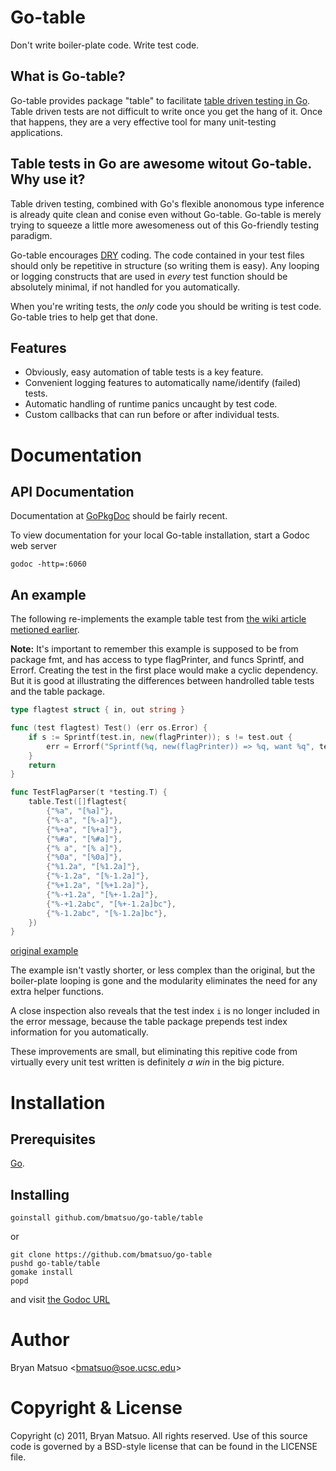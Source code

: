 [install go]: http://golang.org/install.html "Install Go"
[gopkgdoc]: http://gopkgdoc.appspot.com/pkg/github.com/bmatsuo/go-table/table "GoPkgDoc"
[the godoc url]: http://localhost:6060/pkg/github.com/bmatsuo/go-table/table/ "the Godoc URL"
[table driven testing in go]: http://code.google.com/p/go-wiki/wiki/TableDrivenTests "table driven testing in Go"
[dry]: http://en.wikipedia.org/wiki/Don't_repeat_yourself "DRY"

Go-table
========

Don't write boiler-plate code. Write test code.

What is Go-table?
-----------------

Go-table provides package "table" to facilitate [table driven testing in Go][].
Table driven tests are not difficult to write once you get the hang of it.
Once that happens, they are a very effective tool for many unit-testing
applications.

Table tests in Go are awesome witout Go-table. Why use it?
----------------------------------------------------------

Table driven testing, combined with Go's flexible anonomous type inference is
already quite clean and conise even without Go-table. Go-table is merely trying
to squeeze a little more awesomeness out of this Go-friendly testing paradigm.

Go-table encourages [DRY][] coding. The code contained in your test files should
only be repetitive in structure (so writing them is easy). Any looping or
logging constructs that are used in *every* test function should be absolutely
minimal, if not handled for you automatically.

When you're writing tests, the *only* code you should be writing is test code.
Go-table tries to help get that done.

Features
--------

- Obviously, easy automation of table tests is a key feature.
- Convenient logging features to automatically name/identify (failed) tests.
- Automatic handling of runtime panics uncaught by test code.
- Custom callbacks that can run before or after individual tests.

Documentation
=============

API Documentation
-----------------

Documentation at [GoPkgDoc][] should be fairly recent.

To view documentation for your local Go-table installation, start a Godoc web server

    godoc -http=:6060

An example
----------

The following re-implements the example table test from [the wiki article
metioned earlier][table driven testing in go].

**Note:** It's important to remember this example is supposed to be from
package fmt, and has access to type flagPrinter, and funcs Sprintf, and Errorf.
Creating the test in the first place would make a cyclic dependency. But it is
good at illustrating the differences between handrolled table tests and the
table package.

```go
type flagtest struct { in, out string }

func (test flagtest) Test() (err os.Error) {
    if s := Sprintf(test.in, new(flagPrinter)); s != test.out {
        err = Errorf("Sprintf(%q, new(flagPrinter)) => %q, want %q", test.in, s, test.out)
    }
    return
}

func TestFlagParser(t *testing.T) {
    table.Test([]flagtest{
        {"%a", "[%a]"},
        {"%-a", "[%-a]"},
        {"%+a", "[%+a]"},
        {"%#a", "[%#a]"},
        {"% a", "[% a]"},
        {"%0a", "[%0a]"},
        {"%1.2a", "[%1.2a]"},
        {"%-1.2a", "[%-1.2a]"},
        {"%+1.2a", "[%+1.2a]"},
        {"%-+1.2a", "[%+-1.2a]"},
        {"%-+1.2abc", "[%+-1.2a]bc"},
        {"%-1.2abc", "[%-1.2a]bc"},
    })
}
```

[original example][table driven testing in go]

The example isn't vastly shorter, or less complex than the original, but the
boiler-plate looping is gone and the modularity eliminates the need for any
extra helper functions.

A close inspection also reveals that the test index `i` is no longer included in
the error message, because the table package prepends test index information for
you automatically.

These improvements are small, but eliminating this repitive code from virtually
every unit test written is definitely *a win* in the big picture.

Installation
============

Prerequisites
-------------

[Go][install go].

Installing
----------

    goinstall github.com/bmatsuo/go-table/table

or

    git clone https://github.com/bmatsuo/go-table
    pushd go-table/table
    gomake install
    popd

and visit [the Godoc URL][]


Author
======

Bryan Matsuo &lt;bmatsuo@soe.ucsc.edu&gt;

Copyright & License
===================

Copyright (c) 2011, Bryan Matsuo.
All rights reserved.
Use of this source code is governed by a BSD-style license that can be
found in the LICENSE file.
